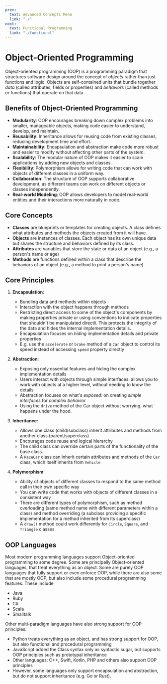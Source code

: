 ```yaml
---
prev:
  text: Advanced Concepts Menu
  link: "./"
next:
  text: Functional Programming
  link: "./functional"
---
```


# Object-Oriented Programming

Object-oriented programming (OOP) is a programming paradigm that structures software design around the concept of _objects_ rather than just functions and logic. Objects are self-contained units that bundle together _data_ (called attributes, fields or properties) and _behaviors_ (called methods or functions) that operate on that data.

## Benefits of Object-Oriented Programming

- **Modularity**: OOP encourages breaking down complex problems into smaller, manageable objects, making code easier to understand, develop, and maintain.
- **Reusability**: Inheritance allows for reusing code from existing classes, reducing development time and effort.
- **Maintainability**: Encapsulation and abstraction make code more robust and easier to modify without affecting other parts of the system.
- **Scalability**: The modular nature of OOP makes it easier to scale applications by adding new objects and classes.
- **Flexibility**: Polymorphism allows for writing code that can work with objects of different classes in a uniform way.
- **Collaboration**: The structure of OOP supports collaborative development, as different teams can work on different objects or classes independently.
- **Real-world Modeling**: OOP allows developers to model real-world entities and their interactions more naturally in code.

## Core Concepts

- **Classes** are blueprints or templates for creating objects. A class defines what attributes and methods the objects created from it will have.
- **Objects** are instances of classes. Each object has its own unique data but shares the structure and behaviors defined by its class.
- **Attributes** are variables that store the state or data of an object (e.g., a person's name or age)
- **Methods** are functions defined within a class that describe the behaviors of an object (e.g., a method to print a person's name)

## Core Principles

1. **Encapsulation**:

   - Bundling data and methods within objects
   - Interaction with the object happens through methods
   - Restricting direct access to some of the object's components by making properties private or using conventions to indicate properties that shouldn't be manipulated directli. This protects the integrity of the data and hides the internal implementation details.
   - Encapsulation focuses on _hiding_ implementation details and private properties
   - E.g. use the `accelerate` or `brake` method of a `Car` object to control its speed instead of accessing `speed` property directly

2. **Abstraction**:

   - Exposing only essential features and hiding the complex implementation details
   - Users interact with objects through simple interfaces: allows you to work with objects at a higher level, without needing to know the details
   - Abstraction focuses on what's _exposed_: on creating _simple interfaces_ for _complex behavior_
   - Using the `drive` method of the Car object without worrying, what happens under the hood.

3. **Inheritance**:

   - Allows one class (child/subclass) inherit attributes and methods from another class (parent/superclass)
   - Encourages code reuse and logical hierarchy
   - The child class can override certain parts of the functionality of the base class.
   - A `RaceCar` class can inherit certain attributes and methods of the `Car` class, which itself inherits from `Vehicle`

4. **Polymorphism**:

   - Ability of objects of different classes to respond to the same method call in their own specific way
   - You can write code that works with objects of different classes in a consistent way
   - There are different types of polymorphism, such as method overloading (same method name with different parameters within a class) and method overriding (a subclass providing a specific implementation for a method inherited from its superclass)
   - A `draw()` method could work differently for `Circle`, `Square`, and `Triangle` classes

## OOP Languages

Most modern programming languages support Object-oriented programming to some degree. Some are principally Object-oriented languages, that treat everything as an object. Some are purely OOP languages that fully support or even enforce OOP, while there are also some that are mostly OOP, but also include some procedural programming features. These include

- Java
- Ruby
- C#
- Scala
- Smalltalk

Other multi-paradigm languages have also strong support for OOP principles:

- Python treats everything as an object, and has strong support for OOP, but also functional and procedural programming
- JavaScript added the Class syntax only as syntactic sugar, but supports OOP principles such as prototypal inheritance
- Other languages: C++, Swift, Kotlin, PHP and others also support OOP principles
- However, some languages only support encapsulation and abstraction, but do not support inheritance (e.g. Go or Rust).

